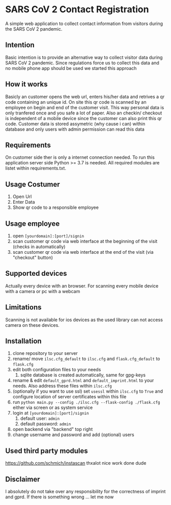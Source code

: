 # SARS CoV 2 Contact Registration
A simple web application to collect contact information from visitors during the SARS CoV 2 pandemic.

## Intention
Basic intention is to provide an alternative way to collect visitor data during SARS CoV 2 pandemic. Since regulations force us to collect this data and no mobile phone app should be used we started this approach

## How it works
Basicly an customer opens the web url, enters his/her data and retrives a qr code containing an unique id. On site this qr code is scanned by an employee on begin and end of the customer visit. This way personal data is only tranfered once and you safe a lot of paper. Also an checkin/ checkout is independent of a mobile device since the customer can also print this qr code.
Customer data is stored assymetric (why cause i can) within database and only users with admin permission can read this data

## Requirements
On customer side ther is only a internet connection needed.
To run this application server side Python >= 3.7 is needed. All required modules are listet within requirements.txt.

## Usage Costumer
1. Open Url
1. Enter Data
1. Show qr code to a responsible employee

## Usage employee
1. open `[yourdomain]:[port]/signin`
1. scan customer qr code via web interface at the beginning of the visit (checks in automatically)
1. scan customer qr code via web interface at the end of the visit (via "checkout" button)

## Supported devices
Actually every device with an browser. For scanning every mobile device with a camera or pc with a webcam

## Limitations
Scanning is not available for ios devices as the used library can not access camera on these devices.

## Installation
1. clone repository to your server
1. rename/ move `ilsc.cfg_default` to `ilsc.cfg` and `flask.cfg_default` to `flask.cfg`
1. edit both configuration files to your needs
   1. sqlite database is created automatically, same for gpg-keys
1. rename & edit `default_gprd.html` and `default_imprint.html` to your needs. Also address these files within `ilsc.cfg`
1. (optionally if you want to use ssl) set `usessl` within `ilsc.cfg` to `True` and configure location of server certificates within this file
1. run `python main.py --config ./ilsc.cfg --flask-config ./flask.cfg` either via screen or as system service
1. login at `[yourdomain]:[port]/signin`
   1. default user: `admin`
   1. default password: `admin`
1. open backend via "backend" top right
1. change username and password and add (optional) users

## Used third party modules  
https://github.com/schmich/instascan thxalot nice work done dude

## Disclaimer
I absolutely do not take over any responsibility for the correctness of imprint and gprd. If there is something wrong ... let me now
